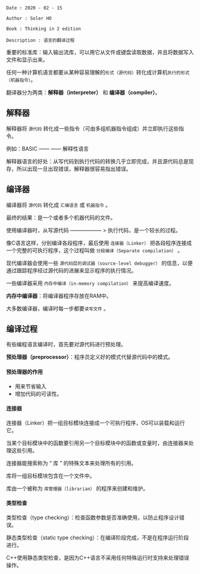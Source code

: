 ```
Date : 2020 - 02 - 15

Author : Soler HO

Book : Thinking in 2 edition
 
Description : 语言的翻译过程
```
重要的标准库：输入输出流库，可以用它从文件或键盘读取数据，并且将数据写入文件和显示出来。

任何一种计算机语言都要从某种容易理解的`形式（源代码）`转化成计算机`执行的形式（机器指令）`。

翻译器分为两类：**解释器（interpreter）** 和 **编译器（compiler）**。

## 解释器
解释器将 `源代码` 转化成一些指令（可由多组机器指令组成）并立即执行这些指令。

例如：BASIC —— —— 解释性语言

解释器语言的好处：从写代码到执行代码的转换几乎立即完成，并且源代码总是现存，所以出现一旦出现错误，解释器很容易指出错误。


## 编译器
编译器将 `源代码` 转化成 `汇编语言` 或 `机器指令` 。

最终的结果：是一个或者多个机器代码的文件。

使用编译器时，从写源代码 —————— > 执行代码，是一个较长的过程。

像C语言这样，分别编译各段程序，最后使用 `连接器（Linker）` 把各段程序连接成一个完整的可执行程序，这个过程叫做 `分段编译（Separate compilation）` 。

现代编译器会使用一些 `源代码层的调试器（source-level debugger）` 的信息，以便通过跟踪程序经过源代码的进展来显示程序的执行情况。


一些编译器采用 `内存中编译（in-memory compilation）` 来提高编译速度。

**内存中编译器**：将编译器程序存放在RAM中。

大多数编译器，编译时每一步都要`读写文件` 。 

## 编译过程

有些编程语言编译时，首先要对源代码进行预处理。

**预处理器（preprocessor）**：程序员定义好的模式代替源代码中的模式。

#### 预处理器的作用
- 用来节省输入
- 增加代码的可读性。

#### 连接器
连接器（Linker）把一组目标模块连接成一个可执行程序，OS可以装载和运行它。

当某个目标模块中的函数要引用另一个目标模块中的函数或变量时，由连接器来处理这些引用。


连接器能搜索称为 “ 库 ” 的特殊文本来处理所有的引用。

库将一组目标模块包含在一个文件中。

库由一个被称为 `库管理器（librarian）` 的程序来创建和维护。


#### 类型检查
类型检查（type checking）：检查函数参数是否准确使用，以防止程序设计错误。

静态类型检查（static type checking）：在编译阶段完成，不是在程序运行阶段进行。

C++使用静态类型检查，是因为C++语言不采用任何特殊运行时支持来处理错误操作。